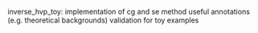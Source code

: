 inverse_hvp_toy: 
implementation of cg and se method
useful annotations (e.g. theoretical backgrounds)
validation for toy examples
